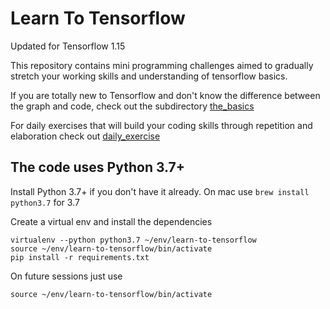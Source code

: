 # Learn To Tensorflow

Updated for Tensorflow 1.15

This repository contains mini programming challenges
aimed to gradually stretch your working skills and 
understanding of tensorflow basics.

If you are totally new to Tensorflow and don't know the 
difference between the graph and code, check out the subdirectory [the_basics](the_basics)

For daily exercises that will build your coding skills 
through repetition and elaboration check out [daily_exercise](daily_exercise)


## The code uses Python 3.7+

Install Python 3.7+ if you don't have it already.  On mac use `brew install python3.7` for 3.7

Create a virtual env and install the dependencies
```
virtualenv --python python3.7 ~/env/learn-to-tensorflow
source ~/env/learn-to-tensorflow/bin/activate
pip install -r requirements.txt
```
On future sessions just use
```
source ~/env/learn-to-tensorflow/bin/activate
```
